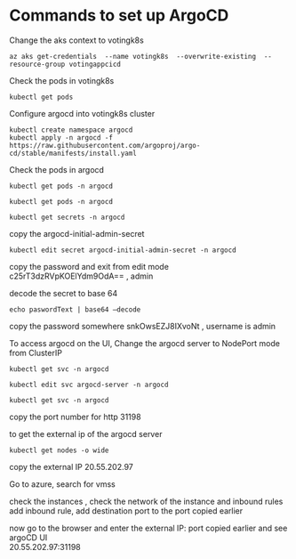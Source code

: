 # Commands to set up ArgoCD

Change the aks context to votingk8s
```
az aks get-credentials  --name votingk8s  --overwrite-existing  --resource-group votingappcicd
```

Check the pods in votingk8s
```
kubectl get pods
```

Configure argocd into votingk8s cluster
```
kubectl create namespace argocd
kubectl apply -n argocd -f https://raw.githubusercontent.com/argoproj/argo-cd/stable/manifests/install.yaml
```

Check the pods in argocd
```
kubectl get pods -n argocd 
```

```
kubectl get pods -n argocd 

kubectl get secrets -n argocd
```

copy the argocd-initial-admin-secret
```
kubectl edit secret argocd-initial-admin-secret -n argocd
```

copy the password and exit from edit mode  
c25rT3dzRVpKOElYdm9OdA==      , admin

decode the secret to base 64
```
echo paswordText | base64 —decode
```

copy the password somewhere snkOwsEZJ8IXvoNt  , username is admin
 
To access argocd on the UI,
Change the argocd server to NodePort mode from ClusterIP
```
kubectl get svc -n argocd 
```
```
kubectl edit svc argocd-server -n argocd
```

```
kubectl get svc -n argocd
```

copy the port number for http 31198 

to get the external ip of the argocd server
```
kubectl get nodes -o wide
```
copy the external IP  20.55.202.97

Go to azure, search for vmss

check the instances , check the network of the instance and inbound rules
add inbound rule, add destination port to the port copied earlier

now go to the browser and enter the external IP: port copied earlier and see argoCD UI  
20.55.202.97:31198



